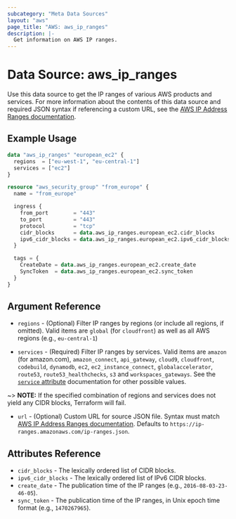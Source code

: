 ```yaml
---
subcategory: "Meta Data Sources"
layout: "aws"
page_title: "AWS: aws_ip_ranges"
description: |-
  Get information on AWS IP ranges.
---
```


# Data Source: aws_ip_ranges

Use this data source to get the IP ranges of various AWS products and services. For more information about the contents of this data source and required JSON syntax if referencing a custom URL, see the [AWS IP Address Ranges documentation][1].

## Example Usage

```terraform
data "aws_ip_ranges" "european_ec2" {
  regions  = ["eu-west-1", "eu-central-1"]
  services = ["ec2"]
}

resource "aws_security_group" "from_europe" {
  name = "from_europe"

  ingress {
    from_port        = "443"
    to_port          = "443"
    protocol         = "tcp"
    cidr_blocks      = data.aws_ip_ranges.european_ec2.cidr_blocks
    ipv6_cidr_blocks = data.aws_ip_ranges.european_ec2.ipv6_cidr_blocks
  }

  tags = {
    CreateDate = data.aws_ip_ranges.european_ec2.create_date
    SyncToken  = data.aws_ip_ranges.european_ec2.sync_token
  }
}
```

## Argument Reference

* `regions` - (Optional) Filter IP ranges by regions (or include all regions, if
omitted). Valid items are `global` (for `cloudfront`) as well as all AWS regions
(e.g., `eu-central-1`)

* `services` - (Required) Filter IP ranges by services. Valid items are `amazon`
(for amazon.com), `amazon_connect`, `api_gateway`, `cloud9`, `cloudfront`,
`codebuild`, `dynamodb`, `ec2`, `ec2_instance_connect`, `globalaccelerator`,
`route53`, `route53_healthchecks`, `s3` and `workspaces_gateways`. See the
[`service` attribute][2] documentation for other possible values.

~> **NOTE:** If the specified combination of regions and services does not yield any
CIDR blocks, Terraform will fail.

* `url` - (Optional) Custom URL for source JSON file. Syntax must match [AWS IP Address Ranges documentation][1]. Defaults to `https://ip-ranges.amazonaws.com/ip-ranges.json`.

## Attributes Reference

* `cidr_blocks` - The lexically ordered list of CIDR blocks.
* `ipv6_cidr_blocks` - The lexically ordered list of IPv6 CIDR blocks.
* `create_date` - The publication time of the IP ranges (e.g., `2016-08-03-23-46-05`).
* `sync_token` - The publication time of the IP ranges, in Unix epoch time format
  (e.g., `1470267965`).

[1]: https://docs.aws.amazon.com/general/latest/gr/aws-ip-ranges.html
[2]: https://docs.aws.amazon.com/general/latest/gr/aws-ip-ranges.html#aws-ip-syntax
